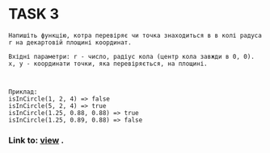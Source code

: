 # TASK 3
    Напишіть функцію, котра перевіряє чи точка знаходиться в в колі радуса r на декартовій площині координат.
         
    Вхідні параметри: r - число, радіус кола (центр кола завжди в 0, 0). x, y - координати точки, яка перевіряється, на площині.

    
     
    Приклад:
    isInCircle(1, 2, 4) => false
    isInCircle(5, 2, 4) => true
    isInCircle(1.25, 0.88, 0.88) => true
    isInCircle(1.25, 0.89, 0.88) => false

   



### Link to: [view](https://sergii5854.github.io/BA-isInCircle/) .